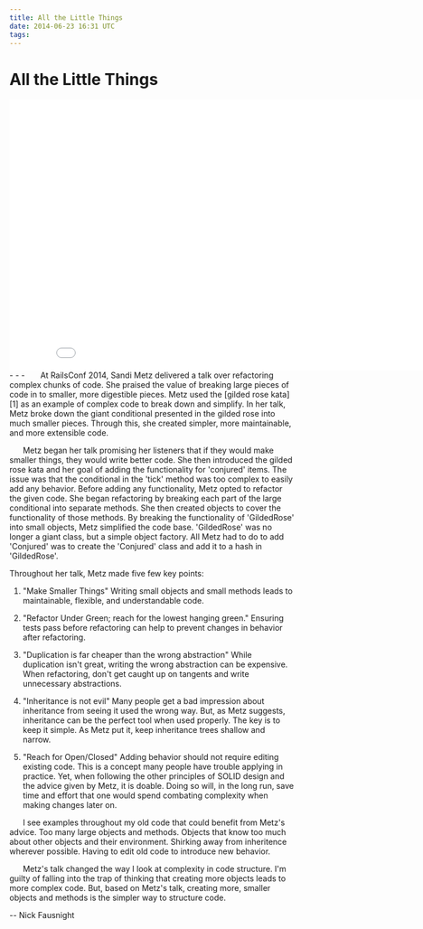 ```yaml
---
title: All the Little Things
date: 2014-06-23 16:31 UTC
tags:
---
```

# All the Little Things

<iframe width="853" height="480" src="//www.youtube-nocookie.com/embed/8bZh5LMaSmE" frameborder="0" allowfullscreen></iframe>
- - -
&nbsp;&nbsp;&nbsp;&nbsp;&nbsp;&nbsp;At RailsConf 2014, Sandi Metz delivered a talk over refactoring complex chunks of code. She praised the value of breaking large pieces of code in to smaller, more digestible pieces. Metz used the [gilded rose kata][1] as an example of complex code to break down and simplify. In her talk, Metz broke down the giant conditional presented in the gilded rose into much smaller pieces. Through this, she created simpler, more maintainable, and more extensible code.

&nbsp;&nbsp;&nbsp;&nbsp;&nbsp;&nbsp;Metz began her talk promising her listeners that if they would make smaller things, they would write better code. She then introduced the gilded rose kata and her goal of adding the functionality for 'conjured' items. The issue was that the conditional in the 'tick' method was too complex to easily add any behavior. Before adding any functionality, Metz opted to refactor the given code. She began refactoring by breaking each part of the large conditional into separate methods. She then created objects to cover the functionality of those methods. By breaking the functionality of 'GildedRose' into small objects, Metz simplified the code base. 'GildedRose' was no longer a giant class, but a simple object factory. All Metz had to do to add 'Conjured' was to create the 'Conjured' class and add it to a hash in 'GildedRose'.

Throughout her talk, Metz made five few key points:

 1. "Make Smaller Things"
    Writing small objects and small methods leads to maintainable, flexible, and understandable code.

 2. "Refactor Under Green; reach for the lowest hanging green."
    Ensuring tests pass before refactoring can help to prevent changes in behavior after refactoring.

 3. "Duplication is far cheaper than the wrong abstraction"
    While duplication isn't great, writing the wrong abstraction can be expensive. When refactoring, don't get caught up on tangents and write unnecessary abstractions.

 4. "Inheritance is not evil"
    Many people get a bad impression about inheritance from seeing it used the wrong way. But, as Metz suggests, inheritance can be the perfect tool when used properly. The key is to keep it simple. As Metz put it, keep inheritance trees shallow and narrow.

 5. "Reach for Open/Closed"
    Adding behavior should not require editing existing code. This is a concept many people have trouble applying in practice. Yet, when following the other principles of SOLID design and the advice given by Metz, it is doable. Doing so will, in the long run, save time and effort that one would spend combating complexity when making changes later on.

&nbsp;&nbsp;&nbsp;&nbsp;&nbsp;&nbsp;I see examples throughout my old code that could benefit from Metz's advice. Too many large objects and methods. Objects that know too much about other objects and their environment. Shirking away from inheritence wherever possible. Having to edit old code to introduce new behavior.

&nbsp;&nbsp;&nbsp;&nbsp;&nbsp;&nbsp;Metz's talk changed the way I look at complexity in code structure. I'm guilty of falling into the trap of thinking that creating more objects leads to more complex code. But, based on Metz's talk, creating more, smaller objects and methods is the simpler way to structure code.

-- Nick Fausnight

  [1]: https://github.com/professor/GildedRose
